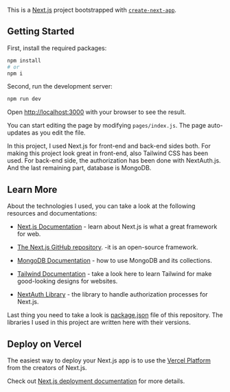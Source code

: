 This is a [Next.js](https://nextjs.org) project bootstrapped with [`create-next-app`](https://nextjs.org/docs/pages/api-reference/create-next-app).

## Getting Started
First, install the required packages:

```bash
npm install
# or
npm i
```
Second, run the development server:

```bash
npm run dev

```

Open [http://localhost:3000](http://localhost:3000) with your browser to see the result.

You can start editing the page by modifying `pages/index.js`. The page auto-updates as you edit the file.

In this project, I used Next.js for front-end and back-end sides both. For making this project look great in front-end, also Tailwind CSS has been used. 
For back-end side, the authorization has been done with NextAuth.js. And the last remaining part, database is MongoDB. 

## Learn More

About the technologies I used, you can take a look at the following resources and documentations:

- [Next.js Documentation](https://nextjs.org/docs) - learn about Next.js is what a great framework for web.
- [The Next.js GitHub repository](https://github.com/vercel/next.js). -it is an open-source framework.

- [MongoDB Documentation](https://www.mongodb.com/docs) - how to use MongoDB and its collections.

- [Tailwind Documentation](https://tailwindcss.com/docs/installation) - take a look here to learn Tailwind for make good-looking designs for websites.

- [NextAuth Library](https://next-auth.js.org) - the library to handle authorization processes for Next.js.

Last thing you need to take a look is [package.json](https://github.com/DrXendria/FoodHouse/blob/main/package.json) file of this repository. The libraries I used in this project are written here with their versions.

## Deploy on Vercel

The easiest way to deploy your Next.js app is to use the [Vercel Platform](https://vercel.com/new?utm_medium=default-template&filter=next.js&utm_source=create-next-app&utm_campaign=create-next-app-readme) from the creators of Next.js.

Check out [Next.js deployment documentation](https://nextjs.org/docs/pages/building-your-application/deploying) for more details.
